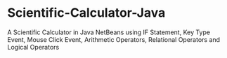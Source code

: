 # Scientific-Calculator-Java
A Scientific Calculator in Java NetBeans using IF Statement, Key Type Event, Mouse Click Event, Arithmetic Operators, Relational Operators and Logical Operators
